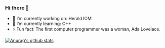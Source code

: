 ### Hi there 👋

- 🔭 I’m currently working on: Herald IOM
- 🌱 I’m currently learning: C++
- ⚡ Fun fact: The first computer programmer was a woman, Ada Lovelace.

[![Anurag's github stats](https://github-readme-stats.vercel.app/api?username=Jessicaward)](https://github.com/anuraghazra/github-readme-stats)

<!--
**Jessicaward/Jessicaward** is a ✨ _special_ ✨ repository because its `README.md` (this file) appears on your GitHub profile.

Here are some ideas to get you started:

- 🔭 I’m currently working on ...
- 🌱 I’m currently learning ...
- 👯 I’m looking to collaborate on ...
- 🤔 I’m looking for help with ...
- 💬 Ask me about ...
- 📫 How to reach me: ...
- 😄 Pronouns: ...
- ⚡ Fun fact: ...
-->
